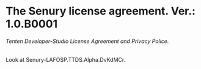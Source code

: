 # The Senury license agreement. Ver.: 1.0.B0001
###### Tenten Developer-Studio License Agreement and Privacy Police.

Look at Senury-LAFOSP.TTDS.Alpha.DvKdMCr.
